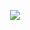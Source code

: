 <p align="center">
  <a href="https://github.com/DenverCoder1/readme-typing-svg">
    <img src="https://readme-typing-svg.herokuapp.com?lines=Who+is+FERLA;Full-Stack+Developer;Good+Team-Player;Always%20learning%20new%20things.&center=true&width=500&height=50">
  </a>
</p>
